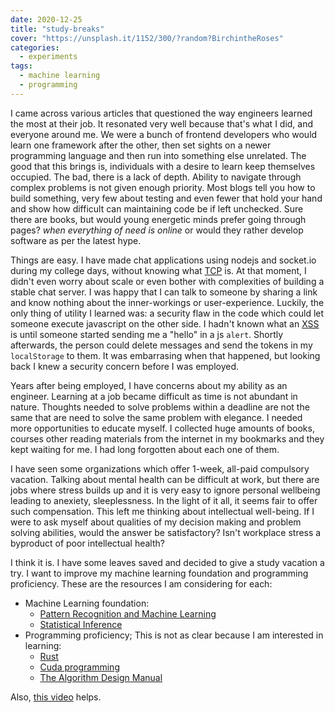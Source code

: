 ```yaml
---
date: 2020-12-25
title: "study-breaks"
cover: "https://unsplash.it/1152/300/?random?BirchintheRoses"
categories:
  - experiments
tags:
  - machine learning
  - programming
---
```


I came across various articles that questioned the way engineers learned the most at their job. It resonated very well because that's what I did, and everyone around me.
We were a bunch of frontend developers who would learn one framework after the other, then set sights on a newer programming language and then run into something else unrelated.
The good that this brings is, individuals with a desire to learn keep themselves occupied. The bad, there is a lack of depth. Ability to navigate through complex problems is
not given enough priority. Most blogs tell you how to build something, very few about testing and even fewer that hold your hand and show how difficult can maintaining code be if left unchecked. Sure there are books, but would young energetic minds prefer going through pages? _when everything of need is online_ or would they rather develop software as per the latest hype.

Things are easy. I have made chat applications using nodejs and socket.io during my college days, without knowing what [TCP](https://en.wikipedia.org/wiki/Transmission_Control_Protocol) is. At that moment, I didn't even worry about scale or even bother with complexities of building a stable chat server. I was happy that I can talk to someone by sharing a link and know nothing about the inner-workings or user-experience. Luckily, the only thing of utility I learned was: a security flaw in the code which could let someone execute javascript on the other side. I hadn't known what an [XSS](https://owasp.org/www-community/attacks/xss/) is until someone started sending me a "hello" in a js `alert`. Shortly afterwards, the person could delete messages and send the tokens in my `localStorage` to them. It was embarrasing when that happened, but looking back I knew a security concern before I was employed.

Years after being employed, I have concerns about my ability as an engineer. Learning at a job became difficult as time is not abundant in nature. Thoughts needed to solve problems within a deadline are not the same that are need to solve the same problem with elegance. I needed more opportunities to educate myself. I collected huge amounts of books, courses other reading materials from the internet in my bookmarks and they kept waiting for me. I had long forgotten about each one of them.

I have seen some organizations which offer 1-week, all-paid compulsory vacation. Talking about mental health can be difficult at work, but there are jobs where stress builds up and it is very easy to ignore personal wellbeing leading to anexiety, sleeplessness. In the light of it all, it seems fair to offer such compensation. This left me thinking about intellectual well-being. If I were to ask myself about qualities of my decision making and problem solving abilities, would the answer be satisfactory? Isn't workplace stress a byproduct of poor intellectual health?

I think it is. I have some leaves saved and decided to give a study vacation a try. I want to improve my machine learning foundation and programming proficiency. These are the resources I am considering for each:

- Machine Learning foundation:
  - [Pattern Recognition and Machine Learning](https://www.amazon.in/Pattern-Recognition-Learning-Information-Statistics/dp/0387310738)
  - [Statistical Inference](https://fsalamri.files.wordpress.com/2015/02/casella_berger_statistical_inference1.pdf)
- Programming proficiency; This is not as clear because I am interested in learning:
  - [Rust](https://livebook.manning.com/book/rust-in-action)
  - [Cuda programming](https://www.udemy.com/course/cuda-programming-masterclass/)
  - [The Algorithm Design Manual](https://mimoza.marmara.edu.tr/~msakalli/cse706_12/SkienaTheAlgorithmDesignManual.pdf)

Also, [this video](https://www.youtube.com/watch?v=TuOcfbEUpfc) helps.
